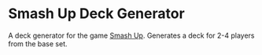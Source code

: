 Smash Up Deck Generator
=======================

A deck generator for the game [Smash Up](http://www.alderac.com/smashup/). 
Generates a deck for 2-4 players from the base set.
